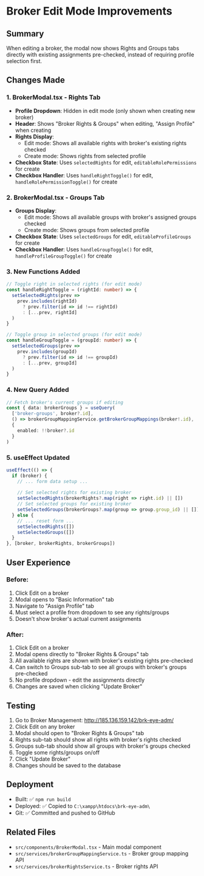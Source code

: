 # Broker Edit Mode Improvements

## Summary
When editing a broker, the modal now shows Rights and Groups tabs directly with existing assignments pre-checked, instead of requiring profile selection first.

## Changes Made

### 1. **BrokerModal.tsx - Rights Tab**
- **Profile Dropdown**: Hidden in edit mode (only shown when creating new broker)
- **Header**: Shows "Broker Rights & Groups" when editing, "Assign Profile" when creating
- **Rights Display**: 
  - Edit mode: Shows all available rights with broker's existing rights checked
  - Create mode: Shows rights from selected profile
- **Checkbox State**: Uses `selectedRights` for edit, `editableRolePermissions` for create
- **Checkbox Handler**: Uses `handleRightToggle()` for edit, `handleRolePermissionToggle()` for create

### 2. **BrokerModal.tsx - Groups Tab**
- **Groups Display**:
  - Edit mode: Shows all available groups with broker's assigned groups checked
  - Create mode: Shows groups from selected profile
- **Checkbox State**: Uses `selectedGroups` for edit, `editableProfileGroups` for create
- **Checkbox Handler**: Uses `handleGroupToggle()` for edit, `handleProfileGroupToggle()` for create

### 3. **New Functions Added**
```typescript
// Toggle right in selected rights (for edit mode)
const handleRightToggle = (rightId: number) => {
  setSelectedRights(prev => 
    prev.includes(rightId)
      ? prev.filter(id => id !== rightId)
      : [...prev, rightId]
  )
}

// Toggle group in selected groups (for edit mode)
const handleGroupToggle = (groupId: number) => {
  setSelectedGroups(prev => 
    prev.includes(groupId)
      ? prev.filter(id => id !== groupId)
      : [...prev, groupId]
  )
}
```

### 4. **New Query Added**
```typescript
// Fetch broker's current groups if editing
const { data: brokerGroups } = useQuery(
  ['broker-groups', broker?.id],
  () => brokerGroupMappingService.getBrokerGroupMappings(broker!.id),
  {
    enabled: !!broker?.id
  }
)
```

### 5. **useEffect Updated**
```typescript
useEffect(() => {
  if (broker) {
    // ... form data setup ...
    
    // Set selected rights for existing broker
    setSelectedRights(brokerRights?.map(right => right.id) || [])
    // Set selected groups for existing broker
    setSelectedGroups(brokerGroups?.map(group => group.group_id) || [])
  } else {
    // ... reset form ...
    setSelectedRights([])
    setSelectedGroups([])
  }
}, [broker, brokerRights, brokerGroups])
```

## User Experience

### Before:
1. Click Edit on a broker
2. Modal opens to "Basic Information" tab
3. Navigate to "Assign Profile" tab
4. Must select a profile from dropdown to see any rights/groups
5. Doesn't show broker's actual current assignments

### After:
1. Click Edit on a broker
2. Modal opens directly to "Broker Rights & Groups" tab
3. All available rights are shown with broker's existing rights pre-checked
4. Can switch to Groups sub-tab to see all groups with broker's groups pre-checked
5. No profile dropdown - edit the assignments directly
6. Changes are saved when clicking "Update Broker"

## Testing
1. Go to Broker Management: http://185.136.159.142/brk-eye-adm/
2. Click Edit on any broker
3. Modal should open to "Broker Rights & Groups" tab
4. Rights sub-tab should show all rights with broker's rights checked
5. Groups sub-tab should show all groups with broker's groups checked
6. Toggle some rights/groups on/off
7. Click "Update Broker"
8. Changes should be saved to the database

## Deployment
- Built: ✅ `npm run build`
- Deployed: ✅ Copied to `C:\xampp\htdocs\brk-eye-adm\`
- Git: ✅ Committed and pushed to GitHub

## Related Files
- `src/components/BrokerModal.tsx` - Main modal component
- `src/services/brokerGroupMappingService.ts` - Broker group mapping API
- `src/services/brokerRightsService.ts` - Broker rights API
